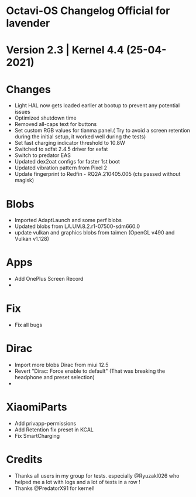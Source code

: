 # Octavi-OS Changelog Official for lavender
# Version 2.3 | Kernel 4.4 (25-04-2021)

# Changes
- Light HAL now gets loaded earlier at bootup to prevent any potential issues
- Optimized shutdown time
- Removed all-caps text for buttons
- Set custom RGB values for tianma panel.( Try to avoid a screen retention during the initial setup, it worked well during the tests)
- Set fast charging indicator threshold to 10.8W
- Switched to sdfat 2.4.5 driver for exfat
- Switch to predator EAS
- Updated dex2oat configs for faster 1st boot 
- Updated vibration pattern from Pixel 2
- Update fingerprint to Redfin - RQ2A.210405.005 (cts passed without magisk)

# Blobs
- Imported AdaptLaunch and some perf blobs
- Updated blobs from LA.UM.8.2.r1-07500-sdm660.0
- update vulkan and graphics blobs from taimen (OpenGL v490 and Vulkan v1.128)

# Apps
- Add OnePlus Screen Record
- 
# Fix
- Fix all bugs

# Dirac
- Import more blobs Dirac from miui 12.5
- Revert "Dirac: Force enable to default" (That was breaking the headphone and preset selection)
- 
# XiaomiParts
- Add privapp-permissions
- Add Retention fix preset in KCAL 
- Fix SmartCharging

# Credits
- Thanks all users in my group for tests. especially @Ryuzakl026 who helped me a lot with logs and a lot of tests in a row !
- Thanks @PredatorX91 for kernel!

